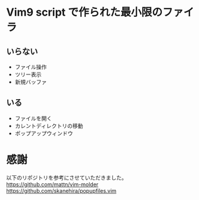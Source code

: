 # Vim9 script で作られた最小限のファイラ
## いらない
- ファイル操作
- ツリー表示
- 新規バッファ
## いる
- ファイルを開く
- カレントディレクトリの移動
- ポップアップウィンドウ

# 感謝
以下のリポジトリを参考にさせていただきました。  
https://github.com/mattn/vim-molder  
https://github.com/skanehira/popupfiles.vim  
